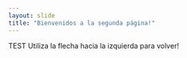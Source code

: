 ```yaml
---
layout: slide
title: "Bienvenidos a la segunda página!"
---
```

TEST
Utiliza la flecha hacia la izquierda para volver!